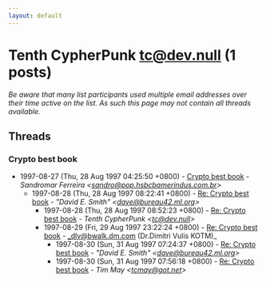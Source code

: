 ```yaml
---
layout: default
---
```


# Tenth CypherPunk <tc@dev.null> (1 posts)

_Be aware that many list participants used multiple email addresses over their time active on the list. As such this page may not contain all threads available._

## Threads

### Crypto best book
+ 1997-08-27 (Thu, 28 Aug 1997 04:25:50 +0800) - [Crypto best book](/archive/1997/08/055123bdc6baca68b3e55999ae9993a002ca54f612680ebcc77a380c8b27d69e) - _Sandromar Ferreira \<sandro@pop.hsbcbamerindus.com.br\>_
  + 1997-08-28 (Thu, 28 Aug 1997 08:22:41 +0800) - [Re: Crypto best book](/archive/1997/08/d9c4cbc02bd580d17e3f4ee687da77584e96a692707201e2c0175de45ab9200c) - _"David E. Smith" \<dave@bureau42.ml.org\>_
    + 1997-08-28 (Thu, 28 Aug 1997 08:52:23 +0800) - [Re: Crypto best book](/archive/1997/08/59fd26c6757bf7d2c3e21c325b583beca7d4f43d01e8409acf30cad0d414214e) - _Tenth CypherPunk \<tc@dev.null\>_
    + 1997-08-29 (Fri, 29 Aug 1997 23:22:24 +0800) - [Re: Crypto best book](/archive/1997/08/25c2a8395b918a4f8a71b9b9e49460593851093b86e180e7422571e5cb385e70) - _dlv@bwalk.dm.com (Dr.Dimitri Vulis KOTM)_
      + 1997-08-30 (Sun, 31 Aug 1997 07:24:37 +0800) - [Re: Crypto best book](/archive/1997/08/a786e4c33ff157ae809ff5253c3286c9ace3cc6131c3edbd3a154a0ab458da8a) - _"David E. Smith" \<dave@bureau42.ml.org\>_
      + 1997-08-30 (Sun, 31 Aug 1997 07:56:18 +0800) - [Re: Crypto best book](/archive/1997/08/1fb55cbfbf0e1194cc4fe867541dda84cbb087a708f0cf4ff38e458da635cda2) - _Tim May \<tcmay@got.net\>_

